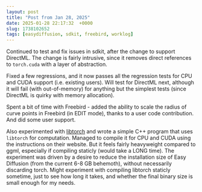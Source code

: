 ```yaml
---
layout: post
title: "Post from Jan 28, 2025"
date: 2025-01-28 22:17:32  +0000
slug: 1738102652
tags: [easydiffusion, sdkit, freebird, worklog]
---
```


Continued to test and fix issues in sdkit, after the change to support DirectML. The change is fairly intrusive, since it removes direct references to `torch.cuda` with a layer of abstraction.

Fixed a few regressions, and it now passes all the regression tests for CPU and CUDA support (i.e. existing users). Will test for DirectML next, although it will fail (with out-of-memory) for anything but the simplest tests (since DirectML is quirky with memory allocation).

Spent a bit of time with Freebird - added the ability to scale the radius of curve points in Freebird (in EDIT mode), thanks to a user code contribution. And did some user support.

Also experimented with [libtorch](https://pytorch.org/cppdocs/frontend.html) and wrote a simple C++ program that uses `libtorch` for computation. Managed to compile it for CPU and CUDA using the instructions on their website. But it feels fairly heavyweight compared to ggml, especially if compiling staticly (would take a LONG time). The experiment was driven by a desire to reduce the installation size of Easy Diffusion (from the current 6-8 GB behemoth), without necessarily discarding torch. Might experiment with compiling libtorch staticly sometime, just to see how long it takes, and whether the final binary size is small enough for my needs.